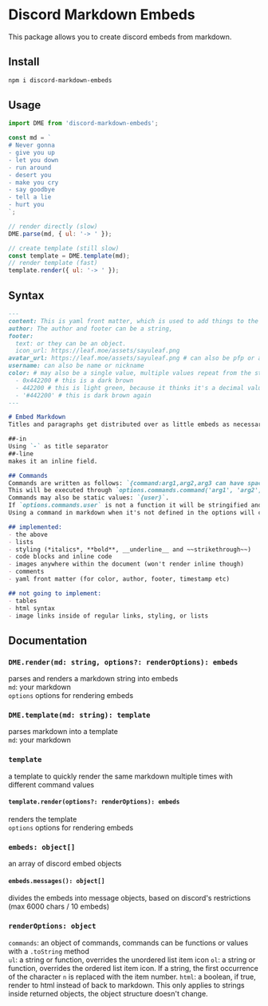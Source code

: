 # Discord Markdown Embeds
<!-- I can haz comment -->

This package allows you to create discord embeds from markdown.

## Install

```sh
npm i discord-markdown-embeds
```

## Usage

```js
import DME from 'discord-markdown-embeds';

const md = `
# Never gonna
- give you up
- let you down
- run around
- desert you
- make you cry
- say goodbye
- tell a lie
- hurt you
`;

// render directly (slow)
DME.parse(md, { ul: '-> ' });

// create template (still slow)
const template = DME.template(md);
// render template (fast)
template.render({ ul: '-> ' });
```

## Syntax


```md
---
content: This is yaml front matter, which is used to add things to the embeds and messages that don't fit well in the actual document, like embed color, webhook username and pfp, or message content.
author: The author and footer can be a string,
footer:
  text: or they can be an object.
  icon_url: https://leaf.moe/assets/sayuleaf.png
avatar_url: https://leaf.moe/assets/sayuleaf.png # can also be pfp or avatar
username: can also be name or nickname
color: # may also be a single value, multiple values repeat from the start if more embeds than colors are found
  - 0x442200 # this is a dark brown
  - 442200 # this is light green, because it thinks it's a decimal value instead of hexadecimal
  - '#442200' # this is dark brown again
---

# Embed Markdown
Titles and paragraphs get distributed over as little embeds as necessary.

##-in
Using `-` as title separator
##-line
makes it an inline field.

## Commands
Commands are written as follows: `{command:arg1,arg2,arg3 can have spaces too}`.
This will be executed through `options.commands.command('arg1', 'arg2', 'arg3 can have spaces too')`.
Commands may also be static values: `{user}`.
If `options.commands.user` is not a function it will be stringified and inserted directly.
Using a command in markdown when it's not defined in the options will cause an error.

## implemented:
- the above
- lists
- styling (*italics*, **bold**, __underline__ and ~~strikethrough~~)
- code blocks and inline code
- images anywhere within the document (won't render inline though)
- comments
- yaml front matter (for color, author, footer, timestamp etc)

## not going to implement:
- tables
- html syntax
- image links inside of regular links, styling, or lists
```

## Documentation

### `DME.render(md: string, options?: renderOptions): embeds`
parses and renders a markdown string into embeds\
`md`: your markdown\
`options` options for rendering embeds

### `DME.template(md: string): template`
parses markdown into a template\
`md`: your markdown

### `template`
a template to quickly render the same markdown multiple times with different command values
#### `template.render(options?: renderOptions): embeds`
renders the template\
`options` options for rendering embeds

### `embeds: object[]`
an array of discord embed objects
#### `embeds.messages(): object[]`
divides the embeds into message objects, based on discord's restrictions (max 6000 chars / 10 embeds)

### `renderOptions: object`
`commands`: an object of commands, commands can be functions or values with a `.toString` method\
`ul`: a string or function, overrides the unordered list item icon
`ol`: a string or function, overrides the ordered list item icon. If a string, the first occurrence of the character `n` is replaced with the item number.
`html`: a boolean, if true, render to html instead of back to markdown. This only applies to strings inside returned objects, the object structure doesn't change.

